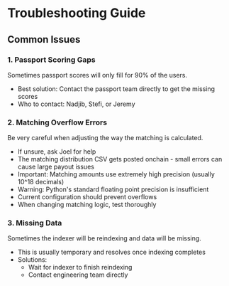 # Troubleshooting Guide

## Common Issues

### 1. Passport Scoring Gaps
Sometimes passport scores will only fill for 90% of the users. 
- Best solution: Contact the passport team directly to get the missing scores
- Who to contact: Nadjib, Stefi, or Jeremy

### 2. Matching Overflow Errors 
Be very careful when adjusting the way the matching is calculated.
- If unsure, ask Joel for help
- The matching distribution CSV gets posted onchain - small errors can cause large payout issues
- Important: Matching amounts use extremely high precision (usually 10^18 decimals)
- Warning: Python's standard floating point precision is insufficient
- Current configuration should prevent overflows
- When changing matching logic, test thoroughly

### 3. Missing Data
Sometimes the indexer will be reindexing and data will be missing.
- This is usually temporary and resolves once indexing completes
- Solutions:
  - Wait for indexer to finish reindexing
  - Contact engineering team directly
